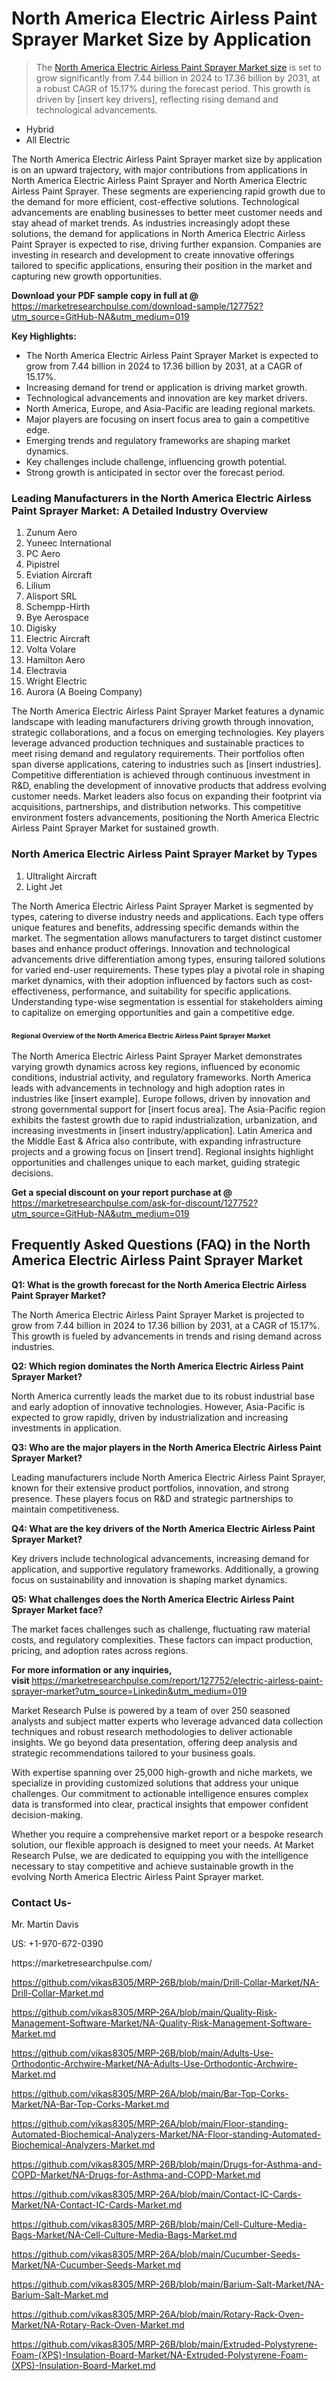 
<h1>North America Electric Airless Paint Sprayer Market&nbsp;Size by Application</h1><blockquote><p>The <a href="https://marketresearchpulse.com/download-sample/127752?utm_source=GitHub-NA&amp;utm_medium=019">North America Electric Airless Paint Sprayer Market size</a> is set to grow significantly from 7.44 billion in 2024 to 17.36 billion by 2031, at a robust CAGR of 15.17% during the forecast period. This growth is driven by [insert key drivers], reflecting rising demand and technological advancements.</p></blockquote><ul><li>Hybrid <li> All Electric</li></ul><p>The North America Electric Airless Paint Sprayer market size by application is on an upward trajectory, with major contributions from applications in North America Electric Airless Paint Sprayer and North America Electric Airless Paint Sprayer. These segments are experiencing rapid growth due to the demand for more efficient, cost-effective solutions. Technological advancements are enabling businesses to better meet customer needs and stay ahead of market trends. As industries increasingly adopt these solutions, the demand for applications in North America Electric Airless Paint Sprayer is expected to rise, driving further expansion. Companies are investing in research and development to create innovative offerings tailored to specific applications, ensuring their position in the market and capturing new growth opportunities.</p><p><strong>Download your PDF sample copy in full at @ </strong><a href="https://marketresearchpulse.com/download-sample/127752?utm_source=GitHub-NA&amp;utm_medium=019">https://marketresearchpulse.com/download-sample/127752?utm_source=GitHub-NA&amp;utm_medium=019</a></p><p><strong>Key Highlights: </strong></p><ul><li>The North America Electric Airless Paint Sprayer Market is expected to grow from 7.44 billion in 2024 to 17.36 billion by 2031, at a CAGR of 15.17%.</li><li>Increasing demand for trend or application is driving market growth.</li><li>Technological advancements and innovation are key market drivers.</li><li>North America, Europe, and Asia-Pacific are leading regional markets.</li><li>Major players are focusing on insert focus area to gain a competitive edge.</li><li>Emerging trends and regulatory frameworks are shaping market dynamics.</li><li>Key challenges include challenge, influencing growth potential.</li><li>Strong growth is anticipated in sector over the forecast period.</li></ul><h3>Leading Manufacturers in the North America Electric Airless Paint Sprayer Market: A Detailed Industry Overview</h3><ol><li>Zunum Aero</li><li>Yuneec International</li><li>PC Aero</li><li>Pipistrel</li><li>Eviation Aircraft</li><li>Lilium</li><li>Alisport SRL</li><li>Schempp-Hirth</li><li>Bye Aerospace</li><li>Digisky</li><li>Electric Aircraft</li><li>Volta Volare</li><li>Hamilton Aero</li><li>Electravia</li><li>Wright Electric</li><li>Aurora (A Boeing Company)</li></ol><div class="flex max-w-full flex-col flex-grow"><div class="min-h-8 text-message flex w-full flex-col items-end gap-2 whitespace-normal break-words [.text-message+&amp;]:mt-5" dir="auto" data-message-author-role="assistant" data-message-id="fd8432e4-4910-450d-b182-61b7bfb0a01f" data-message-model-slug="gpt-4o"><div class="flex w-full flex-col gap-1 empty:hidden first:pt-[3px]"><div class="markdown prose w-full break-words dark:prose-invert light"><p>The North America Electric Airless Paint Sprayer Market features a dynamic landscape with leading manufacturers driving growth through innovation, strategic collaborations, and a focus on emerging technologies. Key players leverage advanced production techniques and sustainable practices to meet rising demand and regulatory requirements. Their portfolios often span diverse applications, catering to industries such as [insert industries]. Competitive differentiation is achieved through continuous investment in R&amp;D, enabling the development of innovative products that address evolving customer needs. Market leaders also focus on expanding their footprint via acquisitions, partnerships, and distribution networks. This competitive environment fosters advancements, positioning the North America Electric Airless Paint Sprayer Market for sustained growth.</p></div></div></div></div><h3>North America Electric Airless Paint Sprayer Market by Types</h3><ol><li>Ultralight Aircraft <li> Light Jet</li></ol><div class="flex max-w-full flex-col flex-grow"><div class="min-h-8 text-message flex w-full flex-col items-end gap-2 whitespace-normal break-words [.text-message+&amp;]:mt-5" dir="auto" data-message-author-role="assistant" data-message-id="084470be-0bb7-4664-bddf-5156b4f41249" data-message-model-slug="gpt-4o-mini"><div class="flex w-full flex-col gap-1 empty:hidden first:pt-[3px]"><div class="markdown prose w-full break-words dark:prose-invert light"><p>The North America Electric Airless Paint Sprayer Market is segmented by types, catering to diverse industry needs and applications. Each type offers unique features and benefits, addressing specific demands within the market. The segmentation allows manufacturers to target distinct customer bases and enhance product offerings. Innovation and technological advancements drive differentiation among types, ensuring tailored solutions for varied end-user requirements. These types play a pivotal role in shaping market dynamics, with their adoption influenced by factors such as cost-effectiveness, performance, and suitability for specific applications. Understanding type-wise segmentation is essential for stakeholders aiming to capitalize on emerging opportunities and gain a competitive edge.</p></div></div></div></div><h3><span style="font-size: 11px;">Regional Overview of the North America Electric Airless Paint Sprayer Market</span></h3><div class="flex max-w-full flex-col flex-grow"><div class="min-h-8 text-message flex w-full flex-col items-end gap-2 whitespace-normal break-words [.text-message+&amp;]:mt-5" dir="auto" data-message-author-role="assistant" data-message-id="e9038762-ce64-4e30-91c9-9bd413514231" data-message-model-slug="gpt-4o-mini"><div class="flex w-full flex-col gap-1 empty:hidden first:pt-[3px]"><div class="markdown prose w-full break-words dark:prose-invert light"><p>The North America Electric Airless Paint Sprayer Market demonstrates varying growth dynamics across key regions, influenced by economic conditions, industrial activity, and regulatory frameworks. North America leads with advancements in technology and high adoption rates in industries like [insert example]. Europe follows, driven by innovation and strong governmental support for [insert focus area]. The Asia-Pacific region exhibits the fastest growth due to rapid industrialization, urbanization, and increasing investments in [insert industry/application]. Latin America and the Middle East &amp; Africa also contribute, with expanding infrastructure projects and a growing focus on [insert trend]. Regional insights highlight opportunities and challenges unique to each market, guiding strategic decisions.</p></div></div></div></div><p><strong>Get a special discount on your report purchase at @ </strong><a href="https://marketresearchpulse.com/ask-for-discount/127752?utm_source=GitHub-NA&amp;utm_medium=019">https://marketresearchpulse.com/ask-for-discount/127752?utm_source=GitHub-NA&amp;utm_medium=019</a></p><h2>Frequently Asked Questions (FAQ) in the North America Electric Airless Paint Sprayer Market</h2><p><strong>Q1: What is the growth forecast for the North America Electric Airless Paint Sprayer Market?</strong></p><p>The North America Electric Airless Paint Sprayer Market is projected to grow from 7.44 billion in 2024 to 17.36 billion by 2031, at a CAGR of 15.17%. This growth is fueled by advancements in trends and rising demand across industries.</p><p><strong>Q2: Which region dominates the North America Electric Airless Paint Sprayer Market?</strong></p><p>North America currently leads the market due to its robust industrial base and early adoption of innovative technologies. However, Asia-Pacific is expected to grow rapidly, driven by industrialization and increasing investments in application.</p><p><strong>Q3: Who are the major players in the North America Electric Airless Paint Sprayer Market?</strong></p><p>Leading manufacturers include North America Electric Airless Paint Sprayer, known for their extensive product portfolios, innovation, and strong presence. These players focus on R&amp;D and strategic partnerships to maintain competitiveness.</p><p><strong>Q4: What are the key drivers of the North America Electric Airless Paint Sprayer Market?</strong></p><p>Key drivers include technological advancements, increasing demand for application, and supportive regulatory frameworks. Additionally, a growing focus on sustainability and innovation is shaping market dynamics.</p><p><strong>Q5: What challenges does the North America Electric Airless Paint Sprayer Market face?</strong></p><p>The market faces challenges such as challenge, fluctuating raw material costs, and regulatory complexities. These factors can impact production, pricing, and adoption rates across regions.</p><p><strong>For more information or any inquiries, visit&nbsp;</strong><a href="https://marketresearchpulse.com/report/127752/electric-airless-paint-sprayer-market?utm_source=Linkedin&utm_medium=019">https://marketresearchpulse.com/report/127752/electric-airless-paint-sprayer-market?utm_source=Linkedin&utm_medium=019</a></p><p>Market Research Pulse is powered by a team of over 250 seasoned analysts and subject matter experts who leverage advanced data collection techniques and robust research methodologies to deliver actionable insights. We go beyond data presentation, offering deep analysis and strategic recommendations tailored to your business goals.</p><p>With expertise spanning over 25,000 high-growth and niche markets, we specialize in providing customized solutions that address your unique challenges. Our commitment to actionable intelligence ensures complex data is transformed into clear, practical insights that empower confident decision-making.</p><p>Whether you require a comprehensive market report or a bespoke research solution, our flexible approach is designed to meet your needs. At Market Research Pulse, we are dedicated to equipping you with the intelligence necessary to stay competitive and achieve sustainable growth in the evolving North America Electric Airless Paint Sprayer market.</p><h3><strong>Contact Us-</strong></h3><p>Mr. Martin Davis</p><p>US: +1-970-672-0390</p><p>https://marketresearchpulse.com/</p><p><a href="https://github.com/vikas8305/MRP-26B/blob/main/Drill-Collar-Market/NA-Drill-Collar-Market.md">https://github.com/vikas8305/MRP-26B/blob/main/Drill-Collar-Market/NA-Drill-Collar-Market.md</a></p><p><a href="https://github.com/vikas8305/MRP-26A/blob/main/Quality-Risk-Management-Software-Market/NA-Quality-Risk-Management-Software-Market.md">https://github.com/vikas8305/MRP-26A/blob/main/Quality-Risk-Management-Software-Market/NA-Quality-Risk-Management-Software-Market.md</a></p><p><a href="https://github.com/vikas8305/MRP-26B/blob/main/Adults-Use-Orthodontic-Archwire-Market/NA-Adults-Use-Orthodontic-Archwire-Market.md">https://github.com/vikas8305/MRP-26B/blob/main/Adults-Use-Orthodontic-Archwire-Market/NA-Adults-Use-Orthodontic-Archwire-Market.md</a></p><p><a href="https://github.com/vikas8305/MRP-26A/blob/main/Bar-Top-Corks-Market/NA-Bar-Top-Corks-Market.md">https://github.com/vikas8305/MRP-26A/blob/main/Bar-Top-Corks-Market/NA-Bar-Top-Corks-Market.md</a></p><p><a href="https://github.com/vikas8305/MRP-26A/blob/main/Floor-standing-Automated-Biochemical-Analyzers-Market/NA-Floor-standing-Automated-Biochemical-Analyzers-Market.md">https://github.com/vikas8305/MRP-26A/blob/main/Floor-standing-Automated-Biochemical-Analyzers-Market/NA-Floor-standing-Automated-Biochemical-Analyzers-Market.md</a></p><p><a href="https://github.com/vikas8305/MRP-26B/blob/main/Drugs-for-Asthma-and-COPD-Market/NA-Drugs-for-Asthma-and-COPD-Market.md">https://github.com/vikas8305/MRP-26B/blob/main/Drugs-for-Asthma-and-COPD-Market/NA-Drugs-for-Asthma-and-COPD-Market.md</a></p><p><a href="https://github.com/vikas8305/MRP-26A/blob/main/Contact-IC-Cards-Market/NA-Contact-IC-Cards-Market.md">https://github.com/vikas8305/MRP-26A/blob/main/Contact-IC-Cards-Market/NA-Contact-IC-Cards-Market.md</a></p><p><a href="https://github.com/vikas8305/MRP-26B/blob/main/Cell-Culture-Media-Bags-Market/NA-Cell-Culture-Media-Bags-Market.md">https://github.com/vikas8305/MRP-26B/blob/main/Cell-Culture-Media-Bags-Market/NA-Cell-Culture-Media-Bags-Market.md</a></p><p><a href="https://github.com/vikas8305/MRP-26A/blob/main/Cucumber-Seeds-Market/NA-Cucumber-Seeds-Market.md">https://github.com/vikas8305/MRP-26A/blob/main/Cucumber-Seeds-Market/NA-Cucumber-Seeds-Market.md</a></p><p><a href="https://github.com/vikas8305/MRP-26B/blob/main/Barium-Salt-Market/NA-Barium-Salt-Market.md">https://github.com/vikas8305/MRP-26B/blob/main/Barium-Salt-Market/NA-Barium-Salt-Market.md</a></p><p><a href="https://github.com/vikas8305/MRP-26A/blob/main/Rotary-Rack-Oven-Market/NA-Rotary-Rack-Oven-Market.md">https://github.com/vikas8305/MRP-26A/blob/main/Rotary-Rack-Oven-Market/NA-Rotary-Rack-Oven-Market.md</a></p><p><a href="https://github.com/vikas8305/MRP-26B/blob/main/Extruded-Polystyrene-Foam-(XPS)-Insulation-Board-Market/NA-Extruded-Polystyrene-Foam-(XPS)-Insulation-Board-Market.md">https://github.com/vikas8305/MRP-26B/blob/main/Extruded-Polystyrene-Foam-(XPS)-Insulation-Board-Market/NA-Extruded-Polystyrene-Foam-(XPS)-Insulation-Board-Market.md</a></p>
